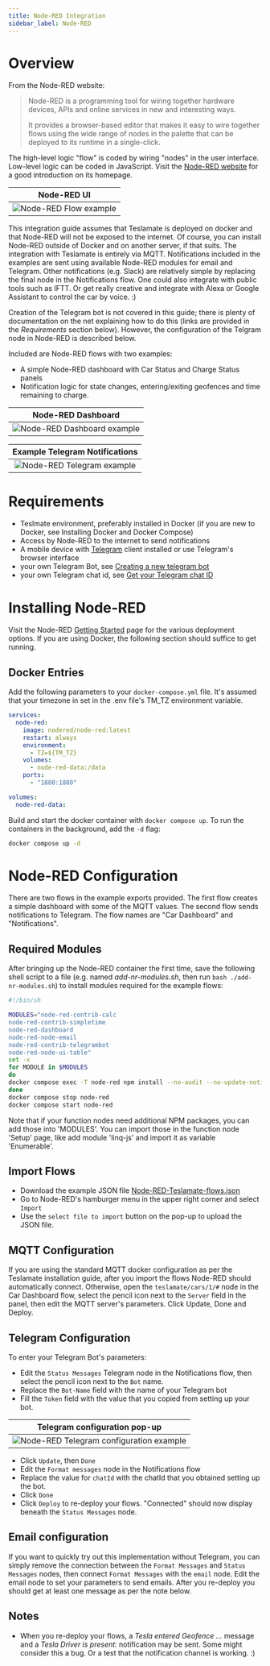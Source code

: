 ```yaml
---
title: Node-RED Integration
sidebar_label: Node-RED
---
```


# Overview

From the Node-RED website:

> Node-RED is a programming tool for wiring together hardware devices, APIs and online services in new and interesting ways.
>
> It provides a browser-based editor that makes it easy to wire together flows using the wide range of nodes in the palette that can be deployed to its runtime in a single-click.

The high-level logic "flow" is coded by wiring "nodes" in the user interface. Low-level logic can be coded in JavaScript. Visit the [Node-RED website](https://nodered.org) for a good introduction on its homepage.

|                    **Node-RED UI**                    |
| :---------------------------------------------------: |
| ![Node-RED Flow example](./Node-RED/example-flow.png) |

This integration guide assumes that Teslamate is deployed on docker and that Node-RED will not be exposed to the internet. Of course, you can install Node-RED outside of Docker and on another server, if that suits. The integration with Teslamate is entirely via MQTT. Notifications included in the examples are sent using available Node-RED modules for email and Telegram. Other notifications (e.g. Slack) are relatively simple by replacing the final node in the Notifications flow. One could also integrate with public tools such as IFTT. Or get really creative and integrate with Alexa or Google Assistant to control the car by voice. :)

Creation of the Telegram bot is not covered in this guide; there is plenty of documentation on the net explaining how to do this (links are provided in the _Requirements_ section below). However, the configuration of the Telgram node in Node-RED is described below.

Included are Node-RED flows with two examples:

- A simple Node-RED dashboard with Car Status and Charge Status panels
- Notification logic for state changes, entering/exiting geofences and time remaining to charge.

|                 **Node-RED Dashboard**                  |
| :-----------------------------------------------------: |
| ![Node-RED Dashboard example](./Node-RED/dashboard.png) |

|          **Example Telegram Notifications**           |
| :---------------------------------------------------: |
| ![Node-RED Telegram example](./Node-RED/Telegram.png) |

# Requirements

- Teslmate environment, preferably installed in Docker (if you are new to Docker, see Installing Docker and Docker Compose)
- Access by Node-RED to the internet to send notifications
- A mobile device with [Telegram](https://telegram.org/) client installed or use Telegram's browser interface
- your own Telegram Bot, see [Creating a new telegram bot](https://core.telegram.org/bots#6-botfather)
- your own Telegram chat id, see [Get your Telegram chat ID](https://docs.influxdata.com/kapacitor/v1.5/event_handlers/telegram/#get-your-telegram-chat-id)

# Installing Node-RED

Visit the Node-RED [Getting Started](https://nodered.org/docs/getting-started/) page for the various deployment options. If you are using Docker, the following section should suffice to get running.

## Docker Entries

Add the following parameters to your `docker-compose.yml` file. It's assumed that your timezone in set in the .env file's TM_TZ environment variable.

```yaml title="docker-compose.yml"
services:
  node-red:
    image: nodered/node-red:latest
    restart: always
    environment:
      - TZ=${TM_TZ}
    volumes:
      - node-red-data:/data
    ports:
      - "1880:1880"

volumes:
  node-red-data:
```

Build and start the docker container with `docker compose up`. To run the containers in the background, add the `-d` flag:

```bash
docker compose up -d
```

# Node-RED Configuration

There are two flows in the example exports provided. The first flow creates a simple dashboard with some of the MQTT values. The second flow sends notifications to Telegram.
The flow names are "Car Dashboard" and "Notifications".

## Required Modules

After bringing up the Node-RED container the first time, save the following shell script to a file (e.g. named _add-nr-modules.sh_, then run `bash ./add-nr-modules.sh`) to install modules required for the example flows:

```bash title="add-nr-modules.sh"
#!/bin/sh

MODULES="node-red-contrib-calc
node-red-contrib-simpletime
node-red-dashboard
node-red-node-email
node-red-contrib-telegrambot
node-red-node-ui-table"
set -x
for MODULE in $MODULES
do
docker compose exec -T node-red npm install --no-audit --no-update-notifier --no-fund --save --prefix=/data --production $MODULE
done
docker compose stop node-red
docker compose start node-red
```

Note that if your function nodes need additional NPM packages, you can add those into 'MODULES'. You can import those in the function node 'Setup' page, like add module 'linq-js' and import it as variable 'Enumerable'.

## Import Flows

- Download the example JSON file [Node-RED-Teslamate-flows.json](./Node-RED/Teslamate-flows.json.example)
- Go to Node-RED's hamburger menu in the upper right corner and select `Import`
- Use the `select file to import` button on the pop-up to upload the JSON file.

## MQTT Configuration

If you are using the standard MQTT docker configuration as per the Teslamate installation guide, after you import the flows Node-RED should automatically connect. Otherwise, open the `teslamate/cars/1/#` node in the Car Dashboard flow, select the pencil icon next to the `Server` field in the panel, then edit the MQTT server's parameters. Click Update, Done and Deploy.

## Telegram Configuration

To enter your Telegram Bot's parameters:

- Edit the `Status Messages` Telegram node in the Notifications flow, then select the pencil icon next to the `Bot` name.
- Replace the `Bot-Name` field with the name of your Telegram bot
- Fill the `Token` field with the value that you copied from setting up your bot.

|                     **Telegram configuration pop-up**                      |
| :------------------------------------------------------------------------: |
| ![Node-RED Telegram configuration example](./Node-RED/telegram-wizard.png) |

- Click `Update`, then `Done`
- Edit the `Format messages` node in the Notifications flow
- Replace the value for `chatId` with the chatId that you obtained setting up the bot.
- Click `Done`
- Click `Deploy` to re-deploy your flows. "Connected" should now display beneath the `Status Messages` node.

## Email configuration

If you want to quickly try out this implementation without Telegram, you can simply remove the connection between the `Format Messages` and `Status Messages` nodes, then connect `Format Messages` with the `email` node. Edit the email node to set your parameters to send emails. After you re-deploy you should get at least one message as per the note below.

## Notes

- When you re-deploy your flows, a _Tesla entered Geofence ..._ message and a _Tesla Driver is present:_ notification may be sent. Some might consider this a bug. Or a test that the notification channel is working. :)

